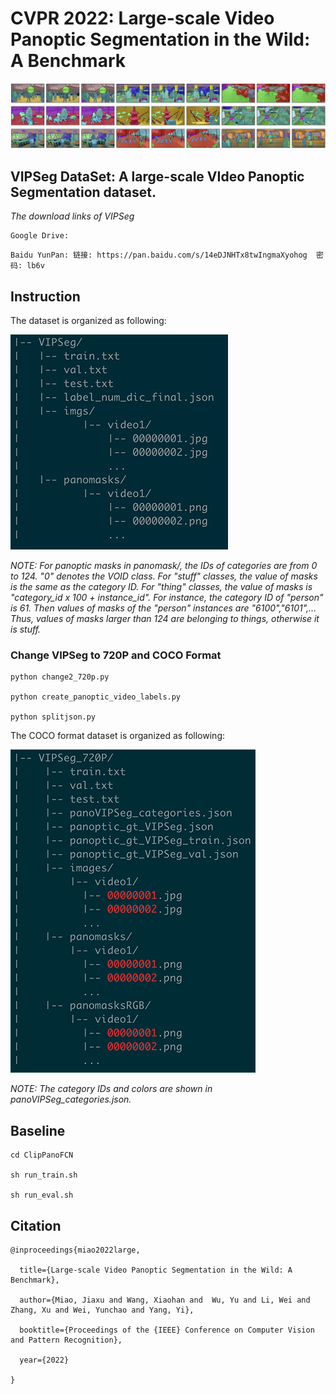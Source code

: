 # CVPR 2022: Large-scale Video Panoptic Segmentation in the Wild: A Benchmark


![avatar](show_data.png)


## VIPSeg DataSet: A large-scale VIdeo Panoptic Segmentation dataset. 

*The download links of VIPSeg*

```
Google Drive:
```

```
Baidu YunPan: 链接: https://pan.baidu.com/s/14eDJNHTx8twIngmaXyohog  密码: lb6v

```

## Instruction

The dataset is organized as following:

![avatar](org1.png)


*NOTE: For panoptic masks in panomask/, the IDs of categories are from 0 to 124. "0" denotes the VOID class. For "stuff" classes, the value of masks is the same as the category ID. For "thing" classes, the value of masks  is "category_id x 100 + instance_id". For instance, the category ID of "person" is 61. Then values of masks of the "person" instances are "6100","6101",... Thus, values of masks larger than 124 are belonging to things, otherwise it is stuff.*


### Change VIPSeg to 720P and COCO Format

```
python change2_720p.py

python create_panoptic_video_labels.py

python splitjson.py

```

The COCO format dataset is organized as following:

![org2](2org.png)


*NOTE: The category IDs and colors are shown in panoVIPSeg_categories.json.*


## Baseline

```
cd ClipPanoFCN

sh run_train.sh

sh run_eval.sh

```


## Citation

```
@inproceedings{miao2022large,

  title={Large-scale Video Panoptic Segmentation in the Wild: A Benchmark},

  author={Miao, Jiaxu and Wang, Xiaohan and  Wu, Yu and Li, Wei and Zhang, Xu and Wei, Yunchao and Yang, Yi},

  booktitle={Proceedings of the {IEEE} Conference on Computer Vision and Pattern Recognition},

  year={2022}

}
```












